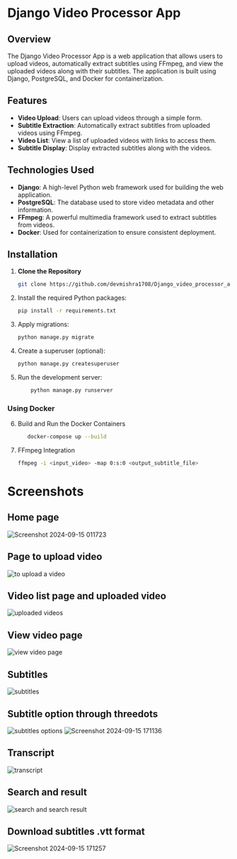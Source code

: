 # Django Video Processor App

## Overview

The Django Video Processor App is a web application that allows users to upload videos, automatically extract subtitles using FFmpeg, and view the uploaded videos along with their subtitles. The application is built using Django, PostgreSQL, and Docker for containerization.

## Features

- **Video Upload**: Users can upload videos through a simple form.
- **Subtitle Extraction**: Automatically extract subtitles from uploaded videos using FFmpeg.
- **Video List**: View a list of uploaded videos with links to access them.
- **Subtitle Display**: Display extracted subtitles along with the videos.

## Technologies Used

- **Django**: A high-level Python web framework used for building the web application.
- **PostgreSQL**: The database used to store video metadata and other information.
- **FFmpeg**: A powerful multimedia framework used to extract subtitles from videos.
- **Docker**: Used for containerization to ensure consistent deployment.

## Installation

1. **Clone the Repository**

   ```bash
   git clone https://github.com/devmishra1708/Django_video_processor_app.git
2. Install the required Python packages:

   ```bash
   pip install -r requirements.txt
3. Apply migrations:
    ```bash
    python manage.py migrate
4. Create a superuser (optional):
   ```bash
   python manage.py createsuperuser
5. Run the development server:
   ```bash
       python manage.py runserver

### Using Docker
6. Build and Run the Docker Containers

      ```bash
         docker-compose up --build
7. FFmpeg Integration
      ```bash
      ffmpeg -i <input_video> -map 0:s:0 <output_subtitle_file>

# Screenshots
## Home page
![Screenshot 2024-09-15 011723](https://github.com/user-attachments/assets/304c9a92-5dd8-4697-9ced-5cb9c875702f)
## Page to upload video
![to upload a video ](https://github.com/user-attachments/assets/c5ef8f94-5628-4cc1-b332-b8f4a7658bf9)
## Video list page and uploaded video
![uploaded videos](https://github.com/user-attachments/assets/92727b37-39c4-4fde-8e42-daf7b21ad179)
## View video page
![view video page](https://github.com/user-attachments/assets/4f7f4cba-d45e-4b64-bb81-26bc28816066)
## Subtitles
![subtitles](https://github.com/user-attachments/assets/1d21d3d1-30a1-4091-8a50-71aac1e899df)
## Subtitle option through threedots
![subtitles options](https://github.com/user-attachments/assets/723a2fc3-e247-4f58-9317-9634c2197fa8)
![Screenshot 2024-09-15 171136](https://github.com/user-attachments/assets/57b0726f-c2b1-48fe-a82c-86af39dda8fe)
## Transcript
![transcript](https://github.com/user-attachments/assets/28be411b-6b6a-4e16-9089-4ca8c4bd3423)
## Search and result 
![search and search result](https://github.com/user-attachments/assets/58fc566e-318f-4bca-a94f-0f8f9df8b359)
## Download subtitles .vtt format
![Screenshot 2024-09-15 171257](https://github.com/user-attachments/assets/304a9fb6-260d-466d-b0c7-c6ab90d86553)







